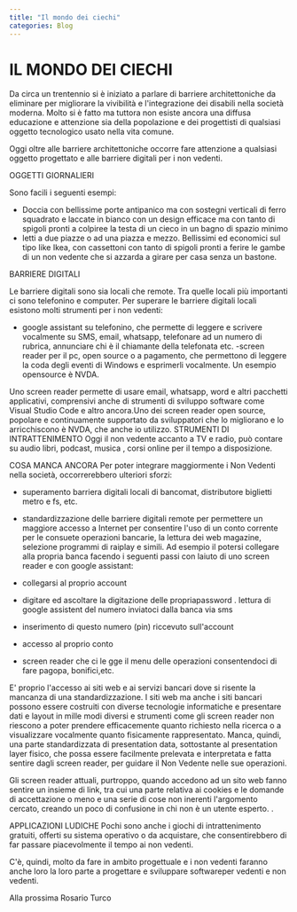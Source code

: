 ```yaml
---
title: "Il mondo dei ciechi"
categories: Blog
---
```


# IL MONDO DEI CIECHI

Da circa un trentennio si è iniziato a parlare di barriere architettoniche da eliminare per migliorare la vivibilità e l'integrazione dei disabili nella società moderna. Molto si è fatto ma tuttora non esiste ancora una diffusa educazione e attenzione sia della popolazione e dei progettisti di qualsiasi oggetto tecnologico usato nella vita comune.

Oggi oltre alle barriere architettoniche occorre fare attenzione a qualsiasi oggetto progettato e alle barriere digitali per i non vedenti.

OGGETTI GIORNALIERI

Sono facili i seguenti esempi:

- Doccia con bellissime porte antipanico ma con sostegni verticali di ferro squadrato e laccate in bianco con un design efficace ma con tanto di spigoli pronti a colpiree la testa di un cieco in un bagno di spazio minimo
- letti a due piazze o ad una piazza e mezzo. Bellissimi ed economici sul tipo like Ikea, con cassettoni con tanto di spigoli pronti a ferire le gambe di un non vedente che si azzarda a girare per casa senza un bastone.

BARRIERE DIGITALI

Le barriere digitali sono sia locali che remote. Tra quelle locali più importanti ci sono telefonino e computer.
Per superare le barriere digitali locali esistono molti strumenti per i non vedenti:

- google assistant su telefonino, che permette di leggere e scrivere vocalmente su SMS, email, whatsapp, telefonare ad un numero di rubrica, annunciare chi è il chiamante della telefonata etc.
  -screen reader per il pc, open source o a pagamento, che permettono di leggere la coda degli eventi di Windows e esprimerli vocalmente. Un esempio opensource è NVDA.

Uno screen reader permette di usare email, whatsapp, word e altri pacchetti applicativi, comprensivi anche di strumenti di sviluppo software come Visual Studio Code e altro ancora.Uno dei screen reader open source, popolare e continuamente supportato da sviluppatori che lo migliorano e lo arricchiscono è NVDA, che anche io utilizzo.
STRUMENTI DI INTRATTENIMENTO
Oggi il non vedente accanto a TV e radio, può contare su audio libri, podcast, musica , corsi online per il tempo a disposizione.

COSA MANCA ANCORA
Per poter integrare maggiormente i Non Vedenti nella società, occorrerebbero ulteriori sforzi:

- superamento barriera digitali locali di bancomat, distributore biglietti metro e fs, etc.
- standardizzazione delle barriere digitali remote per permettere un maggiore accesso a Internet per consentire l'uso di un conto corrente per le consuete operazioni bancarie, la lettura dei web magazine, selezione programmi di raiplay e simili.
  Ad esempio il potersi collegare alla propria banca facendo i seguenti passi con laiuto di uno screen reader e con google assistant:
- collegarsi al proprio account
- digitare ed ascoltare la digitazione delle propriapassword
  . lettura di google assistent del numero inviatoci dalla banca via sms
- inserimento di questo numero (pin) riccevuto sull'account
- accesso al proprio conto

- screen reader che ci le gge il menu delle operazioni consentendoci di fare pagopa, bonifici,etc.

E' proprio l'accesso ai siti web e ai servizi bancari dove si risente la mancanza di una standardizzazione. I siti web ma anche i siti bancari possono essere costruiti con diverse tecnologie informatiche e presentare dati e layout in mille modi diversi e strumenti come gli screen reader non riescono a poter prendere efficacemente quanto richiesto nella ricerca o a visualizzare vocalmente quanto fisicamente rappresentato.
Manca, quindi, una parte standardizzata di presentation data, sottostante al presentation layer fisico, che possa essere facilmente prelevata e interpretata e fatta sentire dagli screen reader, per guidare il Non Vedente nelle sue operazioni.

Gli screen reader attuali, purtroppo, quando accedono ad un sito web fanno sentire un insieme di link, tra cui una parte relativa ai cookies e le domande di accettazione o meno e una serie di cose non inerenti l'argomento cercato, creando un poco di confusione in chi non è un utente esperto. .

APPLICAZIONI LUDICHE
Pochi sono anche i giochi di intrattenimento gratuiti, offerti su sistema operativo o da acquistare, che consentirebbero di far passare piacevolmente il tempo ai non vedenti.

C'è, quindi, molto da fare in ambito progettuale e i non vedenti faranno anche loro la loro parte a progettare e sviluppare softwareper vedenti e non vedenti.

Alla prossima
Rosario Turco

